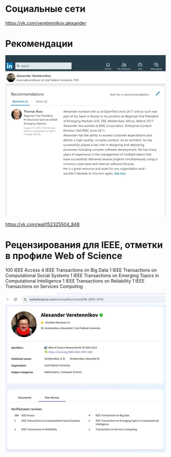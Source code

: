 # Социальные сети

https://vk.com/veretennikov.alexander

# Рекомендации

![Рекомендация от OpenText / Dell EMC](https://github.com/VeretennikovAlexander/AboutMe/blob/master/LinkedIn1.jpg)

https://vk.com/wall152325504_848

# Рецензирования для IEEE, отметки в профиле Web of Science

100 IEEE Access
4 IEEE Transactions on Big Data
1 IEEE Transactions on Computational Social Systems
1 IEEE Transactions on Emerging Topics in Computational Intelligence
1 IEEE Transactions on Reliability
1 IEEE Transactions on Services Computing

![IEEE Review](https://github.com/VeretennikovAlexander/AboutMe/blob/master/IEEE100.jpg)
